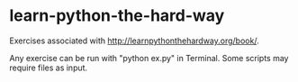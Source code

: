 learn-python-the-hard-way
=========================

Exercises associated with http://learnpythonthehardway.org/book/.

Any exercise can be run with "python ex.py" in Terminal.
Some scripts may require files as input.
